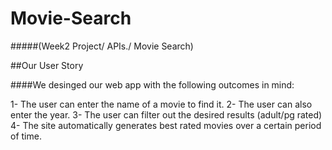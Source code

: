 

# Movie-Search
#####(Week2 Project/ APIs./ Movie Search)


##Our User Story

####We desinged our web app with the following outcomes in mind:

1- The user can enter the name of a movie to find it.
2- The user can also enter the year. 
3- The user can filter out the desired results (adult/pg rated)
4- The site automatically generates best rated movies over a certain period of time.
